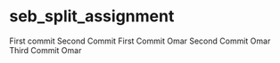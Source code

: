 # seb_split_assignment
First commit
Second Commit
First Commit Omar
Second Commit Omar
Third Commit Omar

